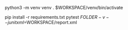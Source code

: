 python3 -m venv venv
. $WORKSPACE/venv/bin/activate

pip install -r requirements.txt
pytest $FOLDER -v --junitxml=$WORKSPACE/report.xml